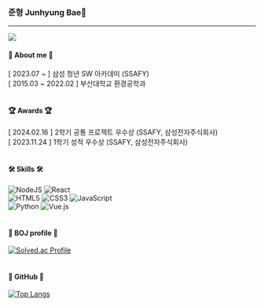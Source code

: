 ### 준형 Junhyung Bae👋
<hr>
<div style="display: inline-block; margin-right: 10px;">
<img src="https://img.shields.io/badge/wnsgud0895@gmail.com-EA4335?style=for-the-badge&logo=Gmail&logoColor=white"/>
</div>
<br/>

#### 🐣 About me 🐣

[ 2023.07 ~ ] 삼성 청년 SW 아카데미 (SSAFY)
<br/>
[ 2015.03 ~ 2022.02 ] 부산대학교 환경공학과
<br/>
<br/>

#### 🏆 Awards 🏆
[ 2024.02.16 ] 2학기 공통 프로젝트 우수상 (SSAFY, 삼성전자주식회사)
<br/>
[ 2023.11.24 ] 1학기 성적 우수상 (SSAFY, 삼성전자주식회사)
<br/>
<br/>

#### 🛠 Skills 🛠

![NodeJS](https://img.shields.io/badge/node.js-6DA55F?style=for-the-badge&logo=node.js&logoColor=white) 
![React](https://img.shields.io/badge/react-61DAFB?style=for-the-badge&logo=react&logoColor=white)  
![HTML5](https://img.shields.io/badge/html5-%23E34F26.svg?style=for-the-badge&logo=html5&logoColor=white) 
![CSS3](https://img.shields.io/badge/css3-%231572B6.svg?style=for-the-badge&logo=css3&logoColor=white) 
![JavaScript](https://img.shields.io/badge/javascript-F7DF1E?style=for-the-badge&logo=javascript&logoColor=white)   
![Python](https://img.shields.io/badge/Python-3776AB.svg?style=for-the-badge&logo=Python&logoColor=white) 
![Vue.js](https://img.shields.io/badge/Vue.js-4FC08D.svg?style=for-the-badge&logo=Vue.js&logoColor=white) 
<br/>
<br/>

#### 🎨 BOJ profile 🎨

[![Solved.ac Profile](http://mazassumnida.wtf/api/v2/generate_badge?boj=wnsgud0895)](https://solved.ac/wnsgud0895/)
<br/>
<br/>

#### 👾 GitHub 👾

[![Top Langs](https://github-readme-stats.vercel.app/api/top-langs/?username=junhyung96)](https://github.com/junhyung96/github-readme-stats)
<br/>
<br/>

<!--
**junhyung96/junhyung96** is a ✨ _special_ ✨ repository because its `README.md` (this file) appears on your GitHub profile.

Here are some ideas to get you started:
<img src="https://img.shields.io/badge/React-61DAFB?style=flat-square&logo=React&logoColor=white"/>

- 🔭 I’m currently working on ...
- 🌱 I’m currently learning ...
- 👯 I’m looking to collaborate on ...
- 🤔 I’m looking for help with ...
- 💬 Ask me about ...
- 📫 How to reach me: ...
- 😄 Pronouns: ...
- ⚡ Fun fact: ...
-->
